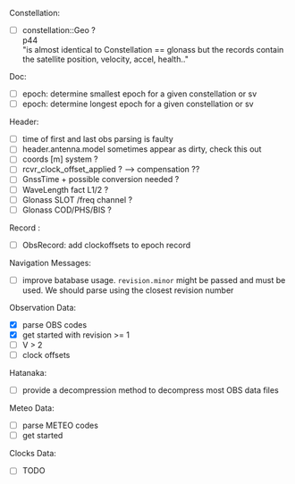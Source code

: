 Constellation:
* [ ] constellation::Geo ?    
p44   
"is almost identical to Constellation == glonass
but the records contain the satellite position, velocity, accel, health.."

Doc:
* [ ] epoch: determine smallest epoch for a given constellation or sv
* [ ] epoch: determine longest epoch for a given constellation or sv

Header:
* [ ] time of first and last obs parsing is faulty
* [ ] header.antenna.model sometimes appear as dirty, check this out
* [ ] coords [m] system ?
* [ ] rcvr_clock_offset_applied ? --> compensation ??
* [ ] GnssTime + possible conversion needed ?
* [ ] WaveLength fact L1/2 ?
* [ ] Glonass SLOT /freq channel ?
* [ ] Glonass COD/PHS/BIS ?

Record :
* [ ] ObsRecord: add clockoffsets to epoch record

Navigation Messages:
* [ ] improve batabase usage. `revision.minor` might be passed and must be used.
We should parse using the closest revision number

Observation Data:
* [x] parse OBS codes
* [x] get started with revision >= 1
* [ ] V > 2
* [ ] clock offsets

Hatanaka:
* [ ] provide a decompression method to decompress most OBS data files

Meteo Data:
* [ ] parse METEO codes
* [ ] get started 

Clocks Data:
* [ ] TODO

